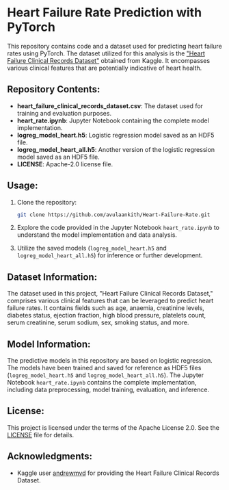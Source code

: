 # Heart Failure Rate Prediction with PyTorch

This repository contains code and a dataset used for predicting heart failure rates using PyTorch. The dataset utilized for this analysis is the ["Heart Failure Clinical Records Dataset"](https://www.kaggle.com/andrewmvd/heart-failure-clinical-data) obtained from Kaggle. It encompasses various clinical features that are potentially indicative of heart health.

## Repository Contents:

- **heart_failure_clinical_records_dataset.csv**: The dataset used for training and evaluation purposes.
- **heart_rate.ipynb**: Jupyter Notebook containing the complete model implementation.
- **logreg_model_heart.h5**: Logistic regression model saved as an HDF5 file.
- **logreg_model_heart_all.h5**: Another version of the logistic regression model saved as an HDF5 file.
- **LICENSE**: Apache-2.0 license file.

## Usage:

1. Clone the repository:

    ```bash
    git clone https://github.com/avulaankith/Heart-Failure-Rate.git
    ```

<!-- 2. Install the required dependencies (assuming Python and pip are already installed):

    ```bash
    pip install -r requirements.txt
    ``` -->

2. Explore the code provided in the Jupyter Notebook `heart_rate.ipynb` to understand the model implementation and data analysis.

3. Utilize the saved models (`logreg_model_heart.h5` and `logreg_model_heart_all.h5`) for inference or further development.

## Dataset Information:

The dataset used in this project, "Heart Failure Clinical Records Dataset," comprises various clinical features that can be leveraged to predict heart failure rates. It contains fields such as age, anaemia, creatinine levels, diabetes status, ejection fraction, high blood pressure, platelets count, serum creatinine, serum sodium, sex, smoking status, and more.

## Model Information:

The predictive models in this repository are based on logistic regression. The models have been trained and saved for reference as HDF5 files (`logreg_model_heart.h5` and `logreg_model_heart_all.h5`). The Jupyter Notebook `heart_rate.ipynb` contains the complete implementation, including data preprocessing, model training, evaluation, and inference.

## License:

This project is licensed under the terms of the Apache License 2.0. See the [LICENSE](LICENSE) file for details.

## Acknowledgments:

- Kaggle user [andrewmvd](https://www.kaggle.com/andrewmvd) for providing the Heart Failure Clinical Records Dataset.
